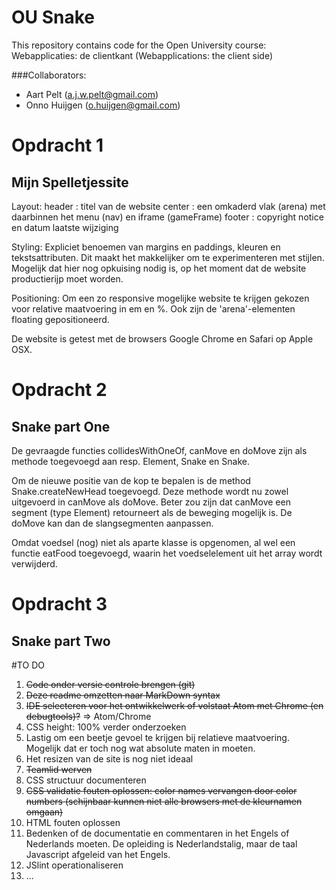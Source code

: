 # OU Snake

This repository contains code for the Open University course: Webapplicaties: de clientkant (Webapplications: the client side)

###Collaborators:

* Aart Pelt (a.j.w.pelt@gmail.com)
* Onno Huijgen (o.huijgen@gmail.com)

# Opdracht 1
## Mijn Spelletjessite

Layout:
header : titel van de website
center : een omkaderd vlak (arena) met daarbinnen het menu (nav) en iframe (gameFrame)
footer : copyright notice en datum laatste wijziging

Styling:
Expliciet benoemen van margins en paddings, kleuren en tekstsattributen. Dit maakt het makkelijker
om te experimenteren met stijlen. Mogelijk dat hier nog opkuising nodig is, op het moment dat de
website productierijp moet worden.

Positioning:
Om een zo responsive mogelijke website te krijgen gekozen voor relative maatvoering in em en %.
Ook zijn de 'arena'-elementen floating gepositioneerd.

De website is getest met de browsers Google Chrome en Safari op Apple OSX.

# Opdracht 2
## Snake part One

De gevraagde functies collidesWithOneOf, canMove en doMove zijn als methode toegevoegd
aan resp. Element, Snake en Snake.

Om de nieuwe positie van de kop te bepalen is de method Snake.createNewHead toegevoegd. Deze methode wordt nu zowel uitgevoerd in canMove als doMove. Beter zou zijn dat canMove een segment (type Element) retourneert als de beweging mogelijk is. De doMove kan dan de slangsegmenten aanpassen.

Omdat voedsel (nog) niet als aparte klasse is opgenomen, al wel een functie eatFood toegevoegd, waarin het voedselelement uit het array wordt verwijderd.

# Opdracht 3
## Snake part Two

<not yet implemented>


#TO DO
1. ~~Code onder versie controle brengen (git)~~
2. ~~Deze readme omzetten naar MarkDown syntax~~
3. ~~IDE selecteren voor het ontwikkelwerk of volstaat Atom met Chrome (en debugtools)?~~ => Atom/Chrome
4. CSS height: 100% verder onderzoeken
5. Lastig om een beetje gevoel te krijgen bij relatieve maatvoering. Mogelijk dat er toch nog wat absolute maten in moeten.
6. Het resizen van de site is nog niet ideaal
7. ~~Teamlid werven~~
8. CSS structuur documenteren
9. ~~CSS validatie fouten oplossen: color names vervangen door color numbers (schijnbaar kunnen niet alle browsers met de kleurnamen omgaan)~~
10. HTML fouten oplossen
11. Bedenken of de documentatie en commentaren in het Engels of Nederlands moeten. De opleiding is Nederlandstalig, maar de taal Javascript afgeleid van het Engels.
12. JSlint operationaliseren
13. ...

